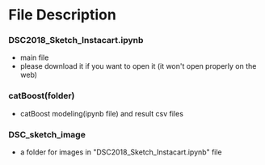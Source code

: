 # File Description


### DSC2018_Sketch_Instacart.ipynb
- main file
- please download it if you want to open it (it won't open properly on the web)


### catBoost(folder)
- catBoost modeling(ipynb file) and result csv files


### DSC_sketch_image
- a folder for images in "DSC2018_Sketch_Instacart.ipynb" file
